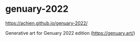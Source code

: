 # genuary-2022

https://achien.github.io/genuary-2022/

Generative art for Genuary 2022 edition (https://genuary.art/)
